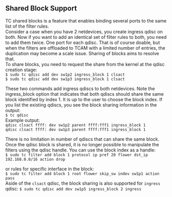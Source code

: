 ## Shared Block Support
TC shared blocks is a feature that enables binding several ports to the same list of the filter rules.  
Consider a case when you have 2 netdevices, you create ingress qdisc on both. Now if you want to add an identical set of filter rules to both, you need to add them twice. One port for each qdisc. That is of course doable, but when the filters are offloaded to TCAM with a limited number of entries, the duplication may become a scale issue. Sharing of blocks aims to resolve that.  
To share blocks, you need to request the share from the kernel at the qdisc creation stage:  
`$ sudo tc qdisc add dev sw1p2 ingress_block 1 clsact`  
`$ sudo tc qdisc add dev sw1p3 ingress_block 1 clsact`  

These two commands add ingress qdiscs to both netdevices. Note the ingress_block option that indicates that both qdiscs should share the same block identified by index 1. It is up to the user to choose the block index.
If you list the existing qdiscs, you see the block sharing information in the output:  
`$ tc qdisc`  
Example output:  
`qdisc clsact ffff: dev sw1p2 parent ffff:fff1 ingress_block 1`  
`qdisc clsact ffff: dev sw1p3 parent ffff:fff1 ingress_block 1`  

There is no limitation in number of qdiscs that can share the same block.  
Once the qdisc block is shared, it is no longer possible to manipulate the filters using the qdisc handle. You can use the block index as a handle:  
`$ sudo tc filter add block 1 protocol ip pref 20 flower dst_ip 192.168.0.0/16 action drop`  

or rules for specific interface in the block:  
`$ sudo tc filter add block 1 root flower skip_sw indev sw1p1 action pass`  
Aside of the `clsact` qdisc, the block sharing is also supported for `ingress` qdisc:
`$ sudo tc qdisc add dev sw1p5 ingress_block 2 ingress`  
